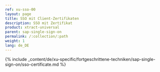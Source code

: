 ```yaml
---
ref: xu-sso-00
layout: page
title: SSO mit Client-Zertifikaten
description: SSO mit Zertifikat
product: xtract-universal
parent: sap-single-sign-on
permalink: /:collection/:path
weight: 1
lang: de_DE
---
```


{% include _content/de/xu-specific/fortgeschrittene-techniken/sap-single-sign-on/sso-certificate.md %}


